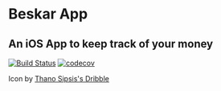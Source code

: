 # Beskar App

## An iOS App to keep track of your money

[![Build Status](https://img.shields.io/endpoint.svg?url=https%3A%2F%2Factions-badge.atrox.dev%2Frusito-23%2FBeskarApp%2Fbadge%3Fref%3Dmain&style=flat)](https://actions-badge.atrox.dev/rusito-23/BeskarApp/goto?ref=main) [![codecov](https://codecov.io/gh/rusito-23/BeskarApp/branch/main/graph/badge.svg?token=GSEASKRL9V)](https://codecov.io/gh/rusito-23/BeskarApp)

Icon by [Thano Sipsis's Dribble](https://dribbble.com/Thano9)
